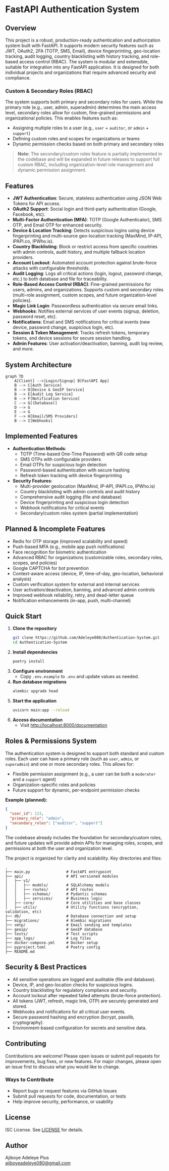# FastAPI Authentication System

## Overview

This project is a robust, production-ready authentication and authorization system built with FastAPI. It supports modern security features such as JWT, OAuth2, 2FA (TOTP, SMS, Email), device fingerprinting, geo-location tracking, audit logging, country blacklisting with history tracking, and role-based access control (RBAC). The system is modular and extensible, suitable for integration into any FastAPI application. It is designed for both individual projects and organizations that require advanced security and compliance.

### Custom & Secondary Roles (RBAC)

The system supports both primary and secondary roles for users. While the primary role (e.g., user, admin, superadmin) determines the main access level, secondary roles allow for custom, fine-grained permissions and organizational policies. This enables features such as:

- Assigning multiple roles to a user (e.g., `user` + `auditor`, or `admin` + `support`)
- Defining custom roles and scopes for organizations or teams
- Dynamic permission checks based on both primary and secondary roles

> **Note:** The secondary/custom roles feature is partially implemented in the codebase and will be expanded in future releases to support full custom RBAC, including organization-level role management and dynamic permission assignment.

## Features

- **JWT Authentication**: Secure, stateless authentication using JSON Web Tokens for API access.
- **OAuth2 Support**: Social login and third-party authentication (Google, Facebook, etc).
- **Multi-Factor Authentication (MFA)**: TOTP (Google Authenticator), SMS OTP, and Email OTP for enhanced security.
- **Device & Location Tracking**: Detects suspicious logins using device fingerprinting and multi-source geo-location tracking (MaxMind, IP-API, IPAPI.co, IPWho.is).
- **Country Blacklisting**: Block or restrict access from specific countries with admin controls, audit history, and multiple fallback location providers.
- **Account Lockout**: Automated account protection against brute-force attacks with configurable thresholds.
- **Audit Logging**: Logs all critical actions (login, logout, password change, etc.) to both database and file for traceability.
- **Role-Based Access Control (RBAC)**: Fine-grained permissions for users, admins, and organizations. Supports custom and secondary roles (multi-role assignment, custom scopes, and future organization-level policies).
- **Magic Link Login**: Passwordless authentication via secure email links.
- **Webhooks**: Notifies external services of user events (signup, deletion, password reset, etc).
- **Notifications**: Email and SMS notifications for critical events (new device, password change, suspicious login, etc).
- **Session & Token Management**: Tracks refresh tokens, temporary tokens, and device sessions for secure session handling.
- **Admin Features**: User activation/deactivation, banning, audit log review, and more.

## System Architecture

```mermaid
graph TD
    A[Client] -->|Login/Signup| B[FastAPI App]
    B --> C[Auth Service]
    B --> D[Device & GeoIP Service]
    B --> E[Audit Log Service]
    B --> F[Notification Service]
    C --> G[(Database)]
    D --> G
    E --> G
    F --> H[Email/SMS Providers]
    B --> I[Webhooks]
```

## Implemented Features

- **Authentication Methods**:
  - TOTP (Time-based One-Time Password) with QR code setup
  - SMS OTPs with configurable providers
  - Email OTPs for suspicious login detection
  - Password-based authentication with secure hashing
  - Refresh token tracking with device fingerprinting
- **Security Features**:
  - Multi-provider geolocation (MaxMind, IP-API, IPAPI.co, IPWho.is)
  - Country blacklisting with admin controls and audit history
  - Comprehensive audit logging (file and database)
  - Device fingerprinting and suspicious login detection
  - Webhook notifications for critical events
  - Secondary/custom roles system (partial implementation)

## Planned & Incomplete Features

- Redis for OTP storage (improved scalability and speed)
- Push-based MFA (e.g., mobile app push notifications)
- Face recognition for biometric authentication
- Advanced RBAC for organizations (customizable roles, secondary roles, scopes, and policies)
- Google CAPTCHA for bot prevention
- Context-aware access (device, IP, time-of-day, geo-location, behavioral analysis)
- Custom verification system for external and internal services
- User activation/deactivation, banning, and advanced admin controls
- Improved webhook reliability, retry, and dead-letter queue
- Notification enhancements (in-app, push, multi-channel)

## Quick Start

1. **Clone the repository**
   ```bash
   git clone https://github.com/Adeleye080/Authentication-System.git
   cd Authentication-System
   ```
2. **Install dependencies**
   ```bash
   poetry install
   ```
3. **Configure environment**
   - Copy `.env.example` to `.env` and update values as needed.
4. **Run database migrations**
   ```bash
   alembic upgrade head
   ```
5. **Start the application**
   ```bash
   uvicorn main:app --reload
   ```
6. **Access documentation**
   - Visit [http://localhost:8000/documentation](http://localhost:8000/documentation)

## Roles & Permissions System

The authentication system is designed to support both standard and custom roles. Each user can have a primary role (such as `user`, `admin`, or `superadmin`) and one or more secondary roles. This allows for:

- Flexible permission assignment (e.g., a user can be both a `moderator` and a `support` agent)
- Organization-specific roles and policies
- Future support for dynamic, per-endpoint permission checks

**Example (planned):**

```json
{
  "user_id": 123,
  "primary_role": "admin",
  "secondary_roles": ["auditor", "support"]
}
```

The codebase already includes the foundation for secondary/custom roles, and future updates will provide admin APIs for managing roles, scopes, and permissions at both the user and organization level.

The project is organized for clarity and scalability. Key directories and files:

```
.
├── main.py                # FastAPI entrypoint
├── api/                   # API versioned modules
│   ├── v1/
│   │   ├── models/        # SQLAlchemy models
│   │   ├── routes/        # API routes
│   │   ├── schemas/       # Pydantic schemas
│   │   ├── services/      # Business logic
│   ├── core/              # Core utilities and base classes
│   ├── utils/             # Utility functions (encryption, validation, etc)
├── db/                    # Database connection and setup
├── migrations/            # Alembic migrations
├── smtp/                  # Email sending and templates
├── geoip/                 # GeoIP database
├── tests/                 # Test scripts
├── app_logs/              # Log files
├── docker-compose.yml     # Docker setup
├── pyproject.toml         # Poetry config
├── README.md
```

## Security & Best Practices

- All sensitive operations are logged and auditable (file and database).
- Device, IP, and geo-location checks for suspicious logins.
- Country blacklisting for regulatory compliance and security.
- Account lockout after repeated failed attempts (brute-force protection).
- All tokens (JWT, refresh, magic link, OTP) are securely generated and stored.
- Webhooks and notifications for all critical user events.
- Secure password hashing and encryption (bcrypt, passlib, cryptography).
- Environment-based configuration for secrets and sensitive data.

## Contributing

Contributions are welcome! Please open issues or submit pull requests for improvements, bug fixes, or new features. For major changes, please open an issue first to discuss what you would like to change.

### Ways to Contribute

- Report bugs or request features via GitHub Issues
- Submit pull requests for code, documentation, or tests
- Help improve security, performance, or usability

## License

ISC License. See [LICENSE](LICENSE) for details.

## Author

Ajiboye Adeleye Pius  
<ajiboyeadeleye080@gmail.com>
